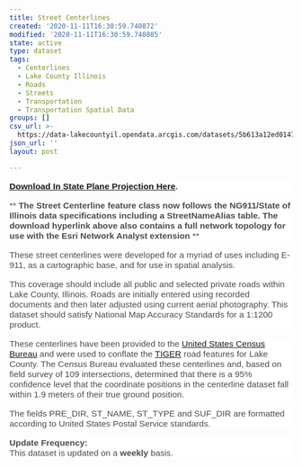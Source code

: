```yaml
---
title: Street Centerlines
created: '2020-11-11T16:30:59.740872'
modified: '2020-11-11T16:30:59.740885'
state: active
type: dataset
tags:
  - Centerlines
  - Lake County Illinois
  - Roads
  - Streets
  - Transportation
  - Transportation Spatial Data
groups: []
csv_url: >-
  https://data-lakecountyil.opendata.arcgis.com/datasets/5b613a12ed0147989e6084ce31f9f9ec_1.csv?outSR=%7B%22latestWkid%22%3A3857%2C%22wkid%22%3A102100%7D
json_url: ''
layout: post

---
```

<p style='margin-top:12.0pt;margin-right:0in;margin-bottom:0in;margin-left:
0in;margin-bottom:.0001pt;background:white'><b><span style='font-size:11.5pt;
font-family:&quot;Helvetica&quot;,sans-serif;color:#4C4C4C'><a href='https://s3.amazonaws.com/lakecountygis-public/transportation/roads.zip' target='_blank'>Download In State Plane Projection Here</a>. </span></b></p>

<p style='margin-top:12.0pt;margin-right:0in;margin-bottom:0in;margin-left:
0in;margin-bottom:.0001pt;background:white;font-variant-ligatures: normal;
font-variant-caps: normal;orphans: 2;text-align:start;widows: 2;-webkit-text-stroke-width: 0px;
text-decoration-style: initial;text-decoration-color: initial;word-spacing:
0px'><span style='font-size:11.5pt;font-family:&quot;Helvetica&quot;,sans-serif;
color:#4C4C4C'>**<b> The Street Centerline feature class now follows the
NG911/State of Illinois data specifications including a StreetNameAlias table.
The download hyperlink above also contains a full network topology for use with
the Esri Network Analyst extension </b>**</span></p>

<p style='margin-top:12.0pt;margin-right:0in;margin-bottom:0in;margin-left:
0in;margin-bottom:.0001pt;background:white;font-variant-ligatures: normal;
font-variant-caps: normal;orphans: 2;text-align:start;widows: 2;-webkit-text-stroke-width: 0px;
text-decoration-style: initial;text-decoration-color: initial;word-spacing:
0px'><span style='font-size:11.5pt;font-family:&quot;Helvetica&quot;,sans-serif;
color:#4C4C4C'>These street centerlines were developed for a myriad of uses
including E-911, as a cartographic base, and for use in spatial analysis.</span></p>

<p style='margin-top:12.0pt;margin-right:0in;margin-bottom:12.0pt;margin-left:
0in;background:white;font-variant-ligatures: normal;font-variant-caps: normal;
orphans: 2;text-align:start;widows: 2;-webkit-text-stroke-width: 0px;
text-decoration-style: initial;text-decoration-color: initial;word-spacing:
0px'><span style='font-size:11.5pt;font-family:&quot;Helvetica&quot;,sans-serif;
color:#4C4C4C'>This coverage should include all public and selected private
roads within Lake County, Illinois. Roads are initially entered using recorded
documents and then later adjusted using current aerial photography. This
dataset should satisfy National Map Accuracy Standards for a 1:1200 product.</span></p>

<p style='margin-top:12.0pt;margin-right:0in;margin-bottom:12.0pt;margin-left:
0in;background:white;font-variant-ligatures: normal;font-variant-caps: normal;
orphans: 2;text-align:start;widows: 2;-webkit-text-stroke-width: 0px;
text-decoration-style: initial;text-decoration-color: initial;word-spacing:
0px'><span style='font-size:11.5pt;font-family:&quot;Helvetica&quot;,sans-serif;
color:#4C4C4C'>These centerlines have been provided to the <a href='http://www.census.gov/'>United States
Census Bureau</a> and were used to conflate the <a href='http://www.census.gov/geo/www/tiger/index.html'>TIGER</a> road
features for Lake County. The Census Bureau evaluated these centerlines and,
based on field survey of 109 intersections, determined that there is a 95%
confidence level that the coordinate positions in the centerline dataset fall
within 1.9 meters of their true ground position.</span></p>

<p style='margin-top:12.0pt;margin-right:0in;margin-bottom:12.0pt;margin-left:
0in;background:white;font-variant-ligatures: normal;font-variant-caps: normal;
orphans: 2;text-align:start;widows: 2;-webkit-text-stroke-width: 0px;
text-decoration-style: initial;text-decoration-color: initial;word-spacing:
0px'><span style='font-size:11.5pt;font-family:&quot;Helvetica&quot;,sans-serif;
color:#4C4C4C'>The fields PRE_DIR, ST_NAME, ST_TYPE and SUF_DIR are formatted
according to United States Postal Service standards.</span></p>

<p style='margin-top:12.0pt;margin-right:0in;margin-bottom:12.0pt;margin-left:
0in;background:white;font-variant-ligatures: normal;font-variant-caps: normal;
orphans: 2;text-align:start;widows: 2;-webkit-text-stroke-width: 0px;
text-decoration-style: initial;text-decoration-color: initial;word-spacing:
0px'><b><span style='font-size:11.5pt;font-family:&quot;Helvetica&quot;,sans-serif;
color:#4C4C4C'>Update Frequency:</span></b><span style='font-size:11.5pt;
font-family:&quot;Helvetica&quot;,sans-serif;color:#4C4C4C'><br />
This dataset is updated on a <b>weekly</b> basis.</span></p>
